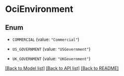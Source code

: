 # OciEnvironment

## Enum


* `COMMERCIAL` (value: `"Commercial"`)

* `US_GOVERNMENT` (value: `"USGovernment"`)

* `UK_GOVERNMENT` (value: `"UKGovernment"`)


[[Back to Model list]](../README.md#documentation-for-models) [[Back to API list]](../README.md#documentation-for-api-endpoints) [[Back to README]](../README.md)


